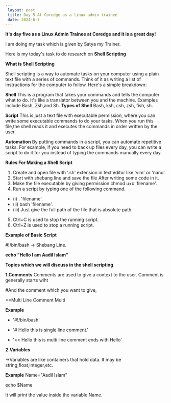 ```yaml
---
 layout: post
 title: Day 5 At Coredge as a linux admin trainee
 date: 2024-6-7
---
```


**It's day five as a Linux Admin Trainee at Coredge and it is a great day!**

I am doing my task which is given by Satya my Trainer.

Here is  my today's task to do research on **Shell Scripting**


**What is Shell Scripting**

Shell scripting is a way to automate tasks on your computer using a plain text file with a series of commands. Think of it as writing a list of instructions for the computer to follow. Here's a simple breakdown:

**Shell**
This is a program that takes your commands and tells the computer what to do. 
It's like a translator between you and the machine. Examples include Bash, Zsh,and Sh.
**Types of Shell**
Bash, ksh, csh, zsh, fish, sh.

**Script**
This is just a text file with executable permission, where you can write some executable commands to do your tasks. When you run this file,the shell reads it and executes the commands in order written by the user.

**Automation**
By putting commands in a script, you can automate repetitive tasks. For example, if you need to back up files every day, you can write a script to do it for you instead of typing the commands manually every day.

**Rules For Making a Shell Script**
1. Create and open file with '.sh' extension in text editor like 'vim' or 'nano'.
2. Start with shebang line and save the file After writing some code in it.
3. Make the file executable by giving permission chmod u+x 'filename'. 
4. Run a script by typing one of the following command.
- (i) . 'filename'.
- (ii) bash 'filename'.
- (iii) Just give the full path of the file that is absolute path.
5. Ctrl+C is used to stop the running script.
6. Ctrl+Z is used to stop a running script.

**Example of Basic Script**

#!/bin/bash  -> Shebang Line.

**echo "Hello I am Aadil Islam"**


**Topics which we will discuss in the shell scripting**


**1.Comments**
Comments are used to give a context to the user. Comment is generally starts wiht 

#And the comment which you want to give, 

<<Multi Line Comment
Multi

**Example**

- '#!/bin/bash'

- '# Hello this is single line comment.'

- '<< Hello this is multi line comment ends with
Hello'


**2.Variables**

->Variables are like containers that hold data. It may be string,float,integer,etc.

**Example**
Name="Aadil Islam"

echo $Name

It will print the value inside the variable Name.



